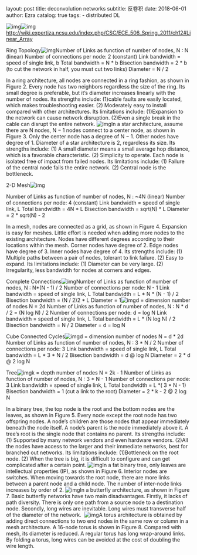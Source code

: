 layout:     post
title:      deconvolution networks 
subtitle:   反卷积
date:       2018-06-01
author:     Ezra
catalog: true
tags:
    - distributed DL

![img](file:///C:/Users/Ezra/AppData/Local/Temp/enhtmlclip/Image(39).png)![img](file:///C:/Users/Ezra/AppData/Local/Temp/enhtmlclip/Image(40).png) <http://wiki.expertiza.ncsu.edu/index.php/CSC/ECE_506_Spring_2011/ch12#Linear_Array>

 Ring Topology![img](file:///C:/Users/Ezra/AppData/Local/Temp/enhtmlclip/Image(41).png)Number of Links as function of number of nodes, N : N  (linear)
Number of connections per node:  2  (constant)
Link bandwidth         = speed of single link,  b
Total bandwidth        =  N * b
Bisection bandwidth = 2 * b (to cut the network in half, you must
                                                cut two links)
Diameter                   =  N / 2

 In a ring architecture, all nodes are connected in a ring fashion, as shown in Figure 2. Every node has two neighbors regardless the size of the ring. Its small degree is preferable, but it’s diameter increases linearly with the number of nodes. Its strengths include: (1)cable faults are easily located, which makes troubleshooting easier. (2) Moderately easy to install compared with other architectures. Its limitations include: (1)Expansion to the network can cause network disruption. (2)Even a single break in the cable can disrupt the entire network. ![img](file:///C:/Users/Ezra/AppData/Local/Temp/enhtmlclip/Image(42).png)In a star architecture, assume there are N nodes, N − 1 nodes connect to a center node, as shown in Figure 3. Only the center node has a degree of N − 1. Other nodes have degree of 1. Diameter of a star architecture is 2, regardless its size. Its strengths include: (1) A small diameter means a small average hop distance, which is a favorable characteristic. (2) Simplicity to operate. Each node is isolated free of impact from failed nodes. Its limitations include: (1) Failure of the central node fails the entire network. (2) Central node is the bottleneck. 

2-D Mesh![img](file:///C:/Users/Ezra/AppData/Local/Temp/enhtmlclip/Image(43).png)

Number of Links as function of number of nodes, N : ~4N  (linear)
Number of connections per node:  4  (constant)
Link bandwidth         = speed of single link,  L
Total bandwidth        =  4N * L
Bisection bandwidth =  sqrt(N) * L
Diameter                   =  2 * sqrt(N) - 2

 In a mesh, nodes are connected as a grid, as shown in Figure 4. Expansion is easy for meshes. Little effort is needed when adding more nodes to the existing architecture. Nodes have different degrees according to their locations within the mesh. Corner nodes have degree of 2. Edge nodes have degree of 3. Inner nodes have degree of 4. Its strengths include: (1) Multiple paths between a pair of nodes, tolerant to link failure. (2) Easy to expand. Its limitations include: (1) Diameter can be very large. (2) Irregularity, less bandwidth for nodes at corners and edges. 

Complete Connections![img](file:///C:/Users/Ezra/AppData/Local/Temp/enhtmlclip/Image(44).png)Number of Links as function of number of nodes, N :  N*(N - 1) / 2
Number of connections per node:  N - 1
Link bandwidth         = speed of single link,  L
Total bandwidth        = L * N * (N - 1) / 2
Bisection bandwidth = (N / 2)2 * L
Diameter                   =  1![img](file:///C:/Users/Ezra/AppData/Local/Temp/enhtmlclip/Image(45).png)d = dimension  number of nodes N = 2d
Number of Links as function of number of nodes, N :  N * d / 2
  = (N log N) / 2
Number of connections per node:  d = log N
Link bandwidth         = speed of single link,  L
Total bandwidth        = L * (N log N) / 2
Bisection bandwidth =  N / 2
Diameter                   =  d  =  log N

Cube Connected Cycles![img](file:///C:/Users/Ezra/AppData/Local/Temp/enhtmlclip/Image(46).png)d = dimension  number of nodes N = d * 2d
Number of Links as function of number of nodes, N :  3 * N / 2
Number of connections per node:  3
Link bandwidth         = speed of single link,  L
Total bandwidth        = L * 3 * N / 2
Bisection bandwidth =  d  @  log N
Diameter                   =  2 * d  @  2 log N

 Tree![img](file:///C:/Users/Ezra/AppData/Local/Temp/enhtmlclip/Image(47).png)k = depth  number of nodes N = 2k - 1
Number of Links as function of number of nodes, N :  3 * N  - 1
Number of connections per node:  3
Link bandwidth         = speed of single link,  L
Total bandwidth        = L *( 3 * N  - 1)
Bisection bandwidth =  1  (cut a link to the root)
Diameter                   =  2 * k - 2  @  2 log N

 In a binary tree, the top node is the root and the bottom nodes are the leaves, as shown in Figure 5. Every node except the root node has two offspring nodes. A node’s children are those nodes that appear immediately beneath the node itself. A node’s parent is the node immediately above it. A tree’s root is the single node that contains no parent. Its strengths include: (1) Supported by many network vendors and even hardware vendors. (2)All the nodes have access to the larger and their immediate networks, best for branched out networks. Its limitations include: (1)Bottleneck on the root node. (2) When the tree is big, it is difficult to configure and can get complicated after a certain point. ![img](file:///C:/Users/Ezra/AppData/Local/Temp/enhtmlclip/Image(48).png)In a fat binary tree, only leaves are intellectual properties (IP), as shown in Figure 6. Interior nodes are switches. When moving towards the root node, there are more links between a parent node and a child node. The number of inter-node links increases by order of 2. ![img](file:///C:/Users/Ezra/AppData/Local/Temp/enhtmlclip/Image(49).png)In a butterfly architecture, as shown in Figure 7. Basic butterfly networks have two main disadvantages. Firstly, it lacks of path diversity. There is only one path from a source node to a destination node. Secondly, long wires are inevitable. Long wires must transverse half of the diameter of the network.  ![img](file:///C:/Users/Ezra/AppData/Local/Temp/enhtmlclip/Image(50).png)A torus architecture is obtained by adding direct connections to two end nodes in the same row or column in a mesh architecture. A 16-node torus is shown in Figure 8. Compared with mesh, its diameter is reduced. A regular torus has long wrap-around links. By folding a torus, long wires can be avoided at the cost of doubling the wire length.  